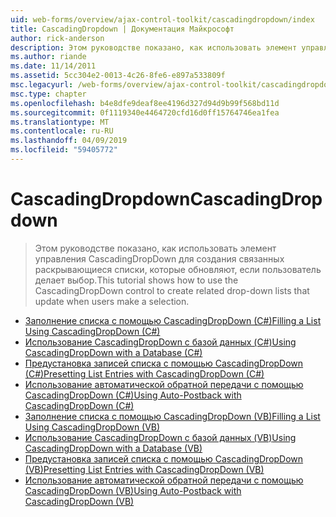 ```yaml
---
uid: web-forms/overview/ajax-control-toolkit/cascadingdropdown/index
title: CascadingDropdown | Документация Майкрософт
author: rick-anderson
description: Этом руководстве показано, как использовать элемент управления CascadingDropDown для создания связанных раскрывающиеся списки, которые обновляют, если пользователь делает выбор.
ms.author: riande
ms.date: 11/14/2011
ms.assetid: 5cc304e2-0013-4c26-8fe6-e897a533809f
msc.legacyurl: /web-forms/overview/ajax-control-toolkit/cascadingdropdown
msc.type: chapter
ms.openlocfilehash: b4e8dfe9deaf8ee4196d327d94d9b99f568bd11d
ms.sourcegitcommit: 0f1119340e4464720cfd16d0ff15764746ea1fea
ms.translationtype: MT
ms.contentlocale: ru-RU
ms.lasthandoff: 04/09/2019
ms.locfileid: "59405772"
---
```

# <a name="cascadingdropdown"></a><span data-ttu-id="83675-103">CascadingDropdown</span><span class="sxs-lookup"><span data-stu-id="83675-103">CascadingDropdown</span></span>

> <span data-ttu-id="83675-104">Этом руководстве показано, как использовать элемент управления CascadingDropDown для создания связанных раскрывающиеся списки, которые обновляют, если пользователь делает выбор.</span><span class="sxs-lookup"><span data-stu-id="83675-104">This tutorial shows how to use the CascadingDropDown control to create related drop-down lists that update when users make a selection.</span></span>


- [<span data-ttu-id="83675-105">Заполнение списка с помощью CascadingDropDown (C#)</span><span class="sxs-lookup"><span data-stu-id="83675-105">Filling a List Using CascadingDropDown (C#)</span></span>](filling-a-list-using-cascadingdropdown-cs.md)
- [<span data-ttu-id="83675-106">Использование CascadingDropDown с базой данных (C#)</span><span class="sxs-lookup"><span data-stu-id="83675-106">Using CascadingDropDown with a Database (C#)</span></span>](using-cascadingdropdown-with-a-database-cs.md)
- [<span data-ttu-id="83675-107">Предустановка записей списка с помощью CascadingDropDown (C#)</span><span class="sxs-lookup"><span data-stu-id="83675-107">Presetting List Entries with CascadingDropDown (C#)</span></span>](presetting-list-entries-with-cascadingdropdown-cs.md)
- [<span data-ttu-id="83675-108">Использование автоматической обратной передачи с помощью CascadingDropDown (C#)</span><span class="sxs-lookup"><span data-stu-id="83675-108">Using Auto-Postback with CascadingDropDown (C#)</span></span>](using-auto-postback-with-cascadingdropdown-cs.md)
- [<span data-ttu-id="83675-109">Заполнение списка с помощью CascadingDropDown (VB)</span><span class="sxs-lookup"><span data-stu-id="83675-109">Filling a List Using CascadingDropDown (VB)</span></span>](filling-a-list-using-cascadingdropdown-vb.md)
- [<span data-ttu-id="83675-110">Использование CascadingDropDown с базой данных (VB)</span><span class="sxs-lookup"><span data-stu-id="83675-110">Using CascadingDropDown with a Database (VB)</span></span>](using-cascadingdropdown-with-a-database-vb.md)
- [<span data-ttu-id="83675-111">Предустановка записей списка с помощью CascadingDropDown (VB)</span><span class="sxs-lookup"><span data-stu-id="83675-111">Presetting List Entries with CascadingDropDown (VB)</span></span>](presetting-list-entries-with-cascadingdropdown-vb.md)
- [<span data-ttu-id="83675-112">Использование автоматической обратной передачи с помощью CascadingDropDown (VB)</span><span class="sxs-lookup"><span data-stu-id="83675-112">Using Auto-Postback with CascadingDropDown (VB)</span></span>](using-auto-postback-with-cascadingdropdown-vb.md)
